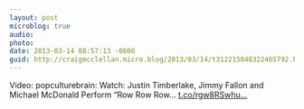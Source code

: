```yaml
---
layout: post
microblog: true
audio: 
photo: 
date: 2013-03-14 08:57:13 -0600
guid: http://craigmcclellan.micro.blog/2013/03/14/t312215848322465792.html
---
```

Video: popculturebrain: Watch: Justin Timberlake, Jimmy Fallon and Michael McDonald Perform “Row Row Row... [t.co/rgw8RSwhu...](http://t.co/rgw8RSwhuI)
